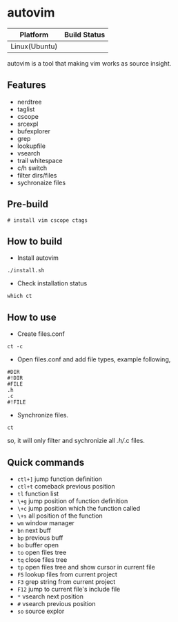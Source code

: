 autovim
=======

 Platform      | Build Status
 ------------- | ------------
 Linux(Ubuntu) |

autovim is a tool that making vim works as source insight.

## Features
* nerdtree
* taglist
* cscope
* srcexpl
* bufexplorer
* grep 
* lookupfile
* vsearch
* trail whitespace
* c/h switch
* filter dirs/files
* sychronaize files

## Pre-build
```
# install vim cscope ctags
```

## How to build
* Install autovim
```
./install.sh
```

* Check installation status
```
which ct
```

## How to use
* Create files.conf
```
ct -c
```

* Open files.conf and add file types, example following,
```
#DIR
#!DIR
#FILE
.h
.c
#!FILE
```

* Synchronize files.
```
ct
```
  so, it will only filter and sychronizie all *.h/*.c files.

## Quick commands
* `ctl+]` jump function definition
* `ctl+t` comeback previous position
* `tl` function list
* `\+g` jump position of function definition
* `\+c` jump position which the function called
* `\+s` all position of the function
* `wm` window manager
* `bn` next buff
* `bp` previous buff
* `bo` buffer open
* `to` open files tree
* `tq` close files tree
* `tp` open files tree and show cursor in current file
* `F5` lookup files from current project
* `F3` grep string from current project
* `F12` jump to current file's include file
* `*` vsearch next position
* `#` vsearch previous position
* `so` source explor
